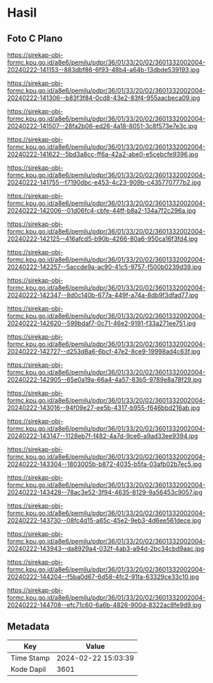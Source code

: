 # Hasil

## Foto C Plano

https://sirekap-obj-formc.kpu.go.id/a8e6/pemilu/pdpr/36/01/33/20/02/3601332002004-20240222-141153--883dbf86-6f93-48b4-a64b-13dbde539193.jpg

https://sirekap-obj-formc.kpu.go.id/a8e6/pemilu/pdpr/36/01/33/20/02/3601332002004-20240222-141306--b83f3f84-0cd8-43e2-83f4-955aacbeca09.jpg

https://sirekap-obj-formc.kpu.go.id/a8e6/pemilu/pdpr/36/01/33/20/02/3601332002004-20240222-141507--28fa2b06-ed26-4a18-8051-3c8f573e7e3c.jpg

https://sirekap-obj-formc.kpu.go.id/a8e6/pemilu/pdpr/36/01/33/20/02/3601332002004-20240222-141622--5bd3a8cc-ff6a-42a2-abe0-e5cebcfe9396.jpg

https://sirekap-obj-formc.kpu.go.id/a8e6/pemilu/pdpr/36/01/33/20/02/3601332002004-20240222-141755--f7190dbc-e453-4c23-909b-c435770777b2.jpg

https://sirekap-obj-formc.kpu.go.id/a8e6/pemilu/pdpr/36/01/33/20/02/3601332002004-20240222-142006--01d06fc4-cbfe-44ff-b8a2-134a7f2c296a.jpg

https://sirekap-obj-formc.kpu.go.id/a8e6/pemilu/pdpr/36/01/33/20/02/3601332002004-20240222-142125--416afcd5-b90b-4266-80a6-950ca16f3fd4.jpg

https://sirekap-obj-formc.kpu.go.id/a8e6/pemilu/pdpr/36/01/33/20/02/3601332002004-20240222-142257--5accde9a-ac90-41c5-9757-f500b0239d39.jpg

https://sirekap-obj-formc.kpu.go.id/a8e6/pemilu/pdpr/36/01/33/20/02/3601332002004-20240222-142347--8d0c140b-677a-449f-a74a-8db9f3dfad77.jpg

https://sirekap-obj-formc.kpu.go.id/a8e6/pemilu/pdpr/36/01/33/20/02/3601332002004-20240222-142620--599bdaf7-0c71-46e2-9191-f33a271ee751.jpg

https://sirekap-obj-formc.kpu.go.id/a8e6/pemilu/pdpr/36/01/33/20/02/3601332002004-20240222-142727--d253d8a6-6bcf-47e2-8ce9-19998ad4c63f.jpg

https://sirekap-obj-formc.kpu.go.id/a8e6/pemilu/pdpr/36/01/33/20/02/3601332002004-20240222-142905--65e0a19a-66a4-4a57-83b5-9789e8a78f29.jpg

https://sirekap-obj-formc.kpu.go.id/a8e6/pemilu/pdpr/36/01/33/20/02/3601332002004-20240222-143016--94f09e27-ee5b-4317-b955-f646bbd216ab.jpg

https://sirekap-obj-formc.kpu.go.id/a8e6/pemilu/pdpr/36/01/33/20/02/3601332002004-20240222-143147--1128eb7f-f482-4a7d-9ce6-a9ad33ee9394.jpg

https://sirekap-obj-formc.kpu.go.id/a8e6/pemilu/pdpr/36/01/33/20/02/3601332002004-20240222-143304--1803005b-b872-4035-b5fa-03afb02b7ec5.jpg

https://sirekap-obj-formc.kpu.go.id/a8e6/pemilu/pdpr/36/01/33/20/02/3601332002004-20240222-143428--78ac3e52-3f94-4635-8129-9a56453c9057.jpg

https://sirekap-obj-formc.kpu.go.id/a8e6/pemilu/pdpr/36/01/33/20/02/3601332002004-20240222-143730--08fc4d15-a65c-45e2-9eb3-4d6ee561dece.jpg

https://sirekap-obj-formc.kpu.go.id/a8e6/pemilu/pdpr/36/01/33/20/02/3601332002004-20240222-143943--da8929a4-032f-4ab3-a94d-2bc34cbd9aac.jpg

https://sirekap-obj-formc.kpu.go.id/a8e6/pemilu/pdpr/36/01/33/20/02/3601332002004-20240222-144204--f5ba0d67-6d58-4fc2-91fa-63329ce33c10.jpg

https://sirekap-obj-formc.kpu.go.id/a8e6/pemilu/pdpr/36/01/33/20/02/3601332002004-20240222-144708--efc71c60-6a6b-4826-900d-8322ac8fe9d9.jpg


## Metadata

| Key        | Value               |
| ---------- | ------------------- |
| Time Stamp | 2024-02-22 15:03:39 |
| Kode Dapil | 3601                |



